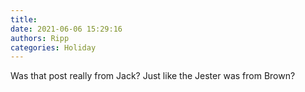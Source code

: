 ```yaml
---
title: 
date: 2021-06-06 15:29:16
authors: Ripp
categories: Holiday
---
```


 Was that post really from Jack?  Just like the Jester was from Brown?